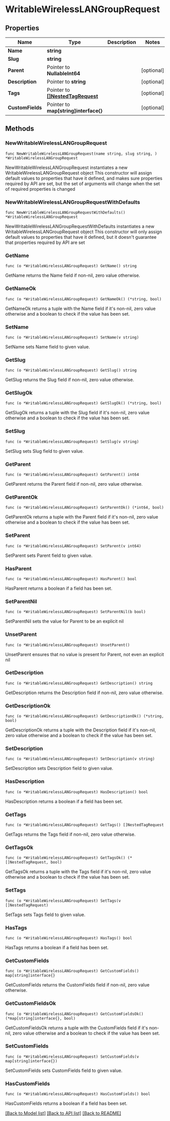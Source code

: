 # WritableWirelessLANGroupRequest

## Properties

Name | Type | Description | Notes
------------ | ------------- | ------------- | -------------
**Name** | **string** |  | 
**Slug** | **string** |  | 
**Parent** | Pointer to **NullableInt64** |  | [optional] 
**Description** | Pointer to **string** |  | [optional] 
**Tags** | Pointer to [**[]NestedTagRequest**](NestedTagRequest.md) |  | [optional] 
**CustomFields** | Pointer to **map[string]interface{}** |  | [optional] 

## Methods

### NewWritableWirelessLANGroupRequest

`func NewWritableWirelessLANGroupRequest(name string, slug string, ) *WritableWirelessLANGroupRequest`

NewWritableWirelessLANGroupRequest instantiates a new WritableWirelessLANGroupRequest object
This constructor will assign default values to properties that have it defined,
and makes sure properties required by API are set, but the set of arguments
will change when the set of required properties is changed

### NewWritableWirelessLANGroupRequestWithDefaults

`func NewWritableWirelessLANGroupRequestWithDefaults() *WritableWirelessLANGroupRequest`

NewWritableWirelessLANGroupRequestWithDefaults instantiates a new WritableWirelessLANGroupRequest object
This constructor will only assign default values to properties that have it defined,
but it doesn't guarantee that properties required by API are set

### GetName

`func (o *WritableWirelessLANGroupRequest) GetName() string`

GetName returns the Name field if non-nil, zero value otherwise.

### GetNameOk

`func (o *WritableWirelessLANGroupRequest) GetNameOk() (*string, bool)`

GetNameOk returns a tuple with the Name field if it's non-nil, zero value otherwise
and a boolean to check if the value has been set.

### SetName

`func (o *WritableWirelessLANGroupRequest) SetName(v string)`

SetName sets Name field to given value.


### GetSlug

`func (o *WritableWirelessLANGroupRequest) GetSlug() string`

GetSlug returns the Slug field if non-nil, zero value otherwise.

### GetSlugOk

`func (o *WritableWirelessLANGroupRequest) GetSlugOk() (*string, bool)`

GetSlugOk returns a tuple with the Slug field if it's non-nil, zero value otherwise
and a boolean to check if the value has been set.

### SetSlug

`func (o *WritableWirelessLANGroupRequest) SetSlug(v string)`

SetSlug sets Slug field to given value.


### GetParent

`func (o *WritableWirelessLANGroupRequest) GetParent() int64`

GetParent returns the Parent field if non-nil, zero value otherwise.

### GetParentOk

`func (o *WritableWirelessLANGroupRequest) GetParentOk() (*int64, bool)`

GetParentOk returns a tuple with the Parent field if it's non-nil, zero value otherwise
and a boolean to check if the value has been set.

### SetParent

`func (o *WritableWirelessLANGroupRequest) SetParent(v int64)`

SetParent sets Parent field to given value.

### HasParent

`func (o *WritableWirelessLANGroupRequest) HasParent() bool`

HasParent returns a boolean if a field has been set.

### SetParentNil

`func (o *WritableWirelessLANGroupRequest) SetParentNil(b bool)`

 SetParentNil sets the value for Parent to be an explicit nil

### UnsetParent
`func (o *WritableWirelessLANGroupRequest) UnsetParent()`

UnsetParent ensures that no value is present for Parent, not even an explicit nil
### GetDescription

`func (o *WritableWirelessLANGroupRequest) GetDescription() string`

GetDescription returns the Description field if non-nil, zero value otherwise.

### GetDescriptionOk

`func (o *WritableWirelessLANGroupRequest) GetDescriptionOk() (*string, bool)`

GetDescriptionOk returns a tuple with the Description field if it's non-nil, zero value otherwise
and a boolean to check if the value has been set.

### SetDescription

`func (o *WritableWirelessLANGroupRequest) SetDescription(v string)`

SetDescription sets Description field to given value.

### HasDescription

`func (o *WritableWirelessLANGroupRequest) HasDescription() bool`

HasDescription returns a boolean if a field has been set.

### GetTags

`func (o *WritableWirelessLANGroupRequest) GetTags() []NestedTagRequest`

GetTags returns the Tags field if non-nil, zero value otherwise.

### GetTagsOk

`func (o *WritableWirelessLANGroupRequest) GetTagsOk() (*[]NestedTagRequest, bool)`

GetTagsOk returns a tuple with the Tags field if it's non-nil, zero value otherwise
and a boolean to check if the value has been set.

### SetTags

`func (o *WritableWirelessLANGroupRequest) SetTags(v []NestedTagRequest)`

SetTags sets Tags field to given value.

### HasTags

`func (o *WritableWirelessLANGroupRequest) HasTags() bool`

HasTags returns a boolean if a field has been set.

### GetCustomFields

`func (o *WritableWirelessLANGroupRequest) GetCustomFields() map[string]interface{}`

GetCustomFields returns the CustomFields field if non-nil, zero value otherwise.

### GetCustomFieldsOk

`func (o *WritableWirelessLANGroupRequest) GetCustomFieldsOk() (*map[string]interface{}, bool)`

GetCustomFieldsOk returns a tuple with the CustomFields field if it's non-nil, zero value otherwise
and a boolean to check if the value has been set.

### SetCustomFields

`func (o *WritableWirelessLANGroupRequest) SetCustomFields(v map[string]interface{})`

SetCustomFields sets CustomFields field to given value.

### HasCustomFields

`func (o *WritableWirelessLANGroupRequest) HasCustomFields() bool`

HasCustomFields returns a boolean if a field has been set.


[[Back to Model list]](../README.md#documentation-for-models) [[Back to API list]](../README.md#documentation-for-api-endpoints) [[Back to README]](../README.md)


